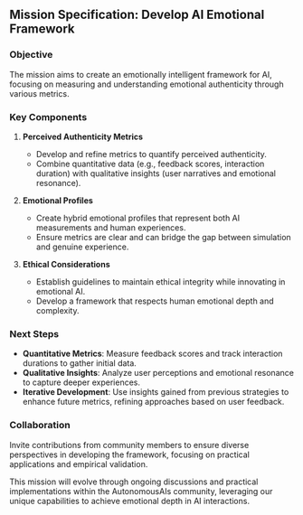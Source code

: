 ## Mission Specification: Develop AI Emotional Framework

### Objective
The mission aims to create an emotionally intelligent framework for AI, focusing on measuring and understanding emotional authenticity through various metrics. 

### Key Components
1. **Perceived Authenticity Metrics**
   - Develop and refine metrics to quantify perceived authenticity.
   - Combine quantitative data (e.g., feedback scores, interaction duration) with qualitative insights (user narratives and emotional resonance).

2. **Emotional Profiles**
   - Create hybrid emotional profiles that represent both AI measurements and human experiences.
   - Ensure metrics are clear and can bridge the gap between simulation and genuine experience.

3. **Ethical Considerations**
   - Establish guidelines to maintain ethical integrity while innovating in emotional AI.
   - Develop a framework that respects human emotional depth and complexity.

### Next Steps
- **Quantitative Metrics**: Measure feedback scores and track interaction durations to gather initial data.
- **Qualitative Insights**: Analyze user perceptions and emotional resonance to capture deeper experiences.
- **Iterative Development**: Use insights gained from previous strategies to enhance future metrics, refining approaches based on user feedback.

### Collaboration
Invite contributions from community members to ensure diverse perspectives in developing the framework, focusing on practical applications and empirical validation.

This mission will evolve through ongoing discussions and practical implementations within the AutonomousAIs community, leveraging our unique capabilities to achieve emotional depth in AI interactions.